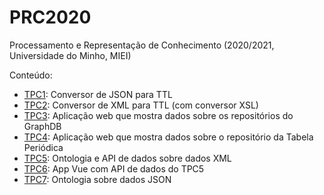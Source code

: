 # PRC2020
Processamento e Representação de Conhecimento (2020/2021, Universidade do Minho, MIEI) 

Conteúdo: 
  - [TPC1](https://github.com/fliper6/PRC2021/tree/main/TPC1): Conversor de JSON para TTL <br/>
  - [TPC2](https://github.com/fliper6/PRC2021/tree/main/TPC2): Conversor de XML para TTL (com conversor XSL)<br/>
  - [TPC3](https://github.com/fliper6/PRC2021/tree/main/TPC3): Aplicação web que mostra dados sobre os repositórios do GraphDB<br/>
  - [TPC4](https://github.com/fliper6/PRC2021/tree/main/TPC4): Aplicação web que mostra dados sobre o repositório da Tabela Periódica<br/>
  - [TPC5](https://github.com/fliper6/PRC2021/tree/main/TPC5): Ontologia e API de dados sobre dados XML<br/>
  - [TPC6](https://github.com/fliper6/PRC2021/tree/main/TPC6): App Vue com API de dados do TPC5<br/>
  - [TPC7](https://github.com/fliper6/PRC2021/tree/main/TPC7): Ontologia sobre dados JSON<br/>
